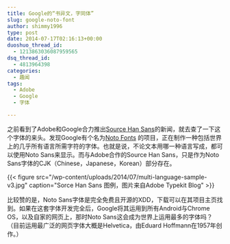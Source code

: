 ```yaml
---
title: Google的“书异文，字同体”
slug: google-noto-font
author: shimmy1996
type: post
date: 2014-07-17T02:16:13+00:00
duoshuo_thread_id:
  - 1213863036087959565
dsq_thread_id:
  - 4813964398
categories:
  - 趣闻
tags:
  - Adobe
  - Google
  - 字体

---
```

之前看到了Adobe和Google合力推出<a title="来自Adobe Typekit Blog" href="http://blog.typekit.com/2014/07/15/introducing-source-han-sans/">Source Han Sans</a>的新闻，就去查了一下这个字体的来头。发现Google有个名为[Noto Fonts][1] 的项目，正在制作一种包括世界上的几乎所有语言所需字符的字体。也就是说，不论文本用哪一种语言写成，都可以使用Noto Sans来显示。而与Adobe合作的Source Han Sans，只是作为Noto Sans字体的CJK（Chinese，Japanese，Korean）部分存在。

{{< figure src="/wp-content/uploads/2014/07/multi-language-sample-v3.jpg" caption="Sorce Han Sans 图例，图片来自Adobe Typekit Blog" >}}

比较赞的是，Noto Sans字体是完全免费且开源的XDD，下载可以在其项目主页找到。如果在这套字体开发完全后，Google将其运用到所有Android与Chrome OS，以及自家的网页上，那时Noto Sans这会成为世界上运用最多的字体吗？（目前运用最广泛的网页字体大概是Helvetica，由Eduard Hoffmann在1957年创作。）

 [1]: http://www.google.com/get/noto/ "项目主页"
